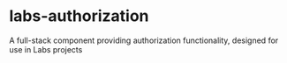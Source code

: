 # labs-authorization

A full-stack component providing authorization functionality, designed for use in Labs projects
